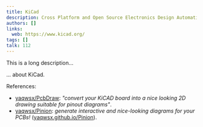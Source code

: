 ```yaml
---
title: KiCad
description: Cross Platform and Open Source Electronics Design Automation Suite
authors: []
links:
  web: https://www.kicad.org/
tags: []
talk: 112
---
```


This is a long description...
<!--more-->
... about KiCad.

References:

- [yaqwsx/PcbDraw](https://github.com/yaqwsx/PcbDraw): *"convert your KiCAD board into a nice looking 2D drawing suitable for pinout diagrams"*.
- [yaqwsx/Pinion](https://github.com/yaqwsx/Pinion): *generate interactive and nice-looking diagrams for your PCBs!* ([yaqwsx.github.io/Pinion](https://yaqwsx.github.io/Pinion/)).
